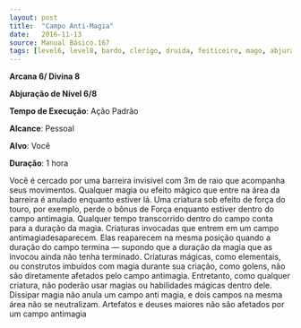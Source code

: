 ```yaml
---
layout: post
title:  "Campo Anti-Magia"
date:   2016-11-13
source: Manual Básico.167
tags: [level6, level8, bardo, clerigo, druida, feiticeiro, mago, abjuracao]
---
```


**Arcana 6/ Divina 8**

**Abjuração de Nível 6/8**

**Tempo de Execução**: Ação Padrão

**Alcance**: Pessoal

**Alvo**: Você

**Duração**: 1 hora

Você é cercado por uma barreira invisível com 3m de raio que acompanha seus movimentos. 
Qualquer magia ou efeito mágico que entre na área da barreira é anulado enquanto estiver lá. Uma criatura sob efeito de força do touro, por exemplo, perde o bônus de Força enquanto estiver dentro do campo antimagia. Qualquer tempo transcorrido dentro do campo conta para a 
duração da magia.
Criaturas invocadas que entrem em um campo antimagiadesaparecem. Elas reaparecem na mesma posição quando a duração do campo termina — supondo que a duração da magia que as invocou ainda não tenha terminado.
Criaturas mágicas, como elementais, ou construtos imbuídos com magia durante sua criação, como golens, não são diretamente afetados pelo campo antimagia. Entretanto, como qualquer criatura, não poderão usar magias ou habilidades mágicas dentro dele.
Dissipar magia não anula um campo anti magia, e dois campos na mesma área não se neutralizam. Artefatos e deuses maiores não são afetados por um campo antimagia
